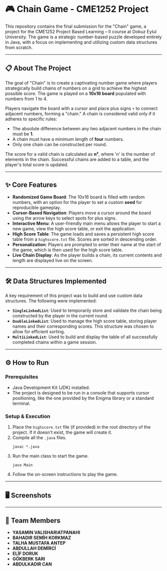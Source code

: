 # 🎮 Chain Game - CME1252 Project

This repository contains the final submission for the "Chain" game, a project for the CME1252 Project Based Learning – II course at Dokuz Eylul University. The game is a strategic number-based puzzle developed entirely in Java, with a focus on implementing and utilizing custom data structures from scratch.

---

## 📋 About The Project

The goal of "Chain" is to create a captivating number game where players strategically build chains of numbers on a grid to achieve the highest possible score. The game is played on a **10x16 board** populated with numbers from 1 to 4.

Players navigate the board with a cursor and place plus signs `+` to connect adjacent numbers, forming a "chain." A chain is considered valid only if it adheres to specific rules:
<ul>
  <li>The absolute difference between any two adjacent numbers in the chain must be <b>1</b>.</li>
  <li>A chain must have a minimum length of <b>four</b> numbers.</li>
  <li>Only one chain can be constructed per round.</li>
</ul>
The score for a valid chain is calculated as <b>n²</b>, where 'n' is the number of elements in the chain. Successful chains are added to a table, and the player's total score is updated.

---

## ✨ Core Features

<ul>
  <li><b>Randomized Game Board</b>: The 10x16 board is filled with random numbers, with an option for the player to set a custom <b>seed</b> for reproducible gameplay.</li>
  <li><b>Cursor-Based Navigation</b>: Players move a cursor around the board using the arrow keys to select spots for plus signs.</li>
  <li><b>Interactive Menu</b>: A user-friendly main menu allows the player to start a new game, view the high score table, or exit the application.</li>
  <li><b>High Score Table</b>: The game loads and saves a persistent high score table from a <code>highscore.txt</code> file. Scores are sorted in descending order.</li>
  <li><b>Personalization</b>: Players are prompted to enter their name at the start of the game, which is then used for the high score table.</li>
  <li><b>Live Chain Display</b>: As the player builds a chain, its current contents and length are displayed live on the screen.</li>
</ul>

---

## 🛠️ Data Structures Implemented

A key requirement of this project was to build and use custom data structures. The following were implemented:
<ul>
  <li><b><code>SingleLinkedList</code></b>: Used to temporarily store and validate the chain being constructed by the player in the current round.</li>
  <li><b><code>DoubleLinkedList</code></b>: Used to manage the high score table, storing player names and their corresponding scores. This structure was chosen to allow for efficient sorting.</li>
  <li><b><code>MultiLinkedList</code></b>: Used to build and display the table of all successfully completed chains within a game session.</li>
</ul>

---

## ⚙️ How to Run

### Prerequisites
* Java Development Kit (JDK) installed.
* The project is designed to be run in a console that supports cursor positioning, like the one provided by the Enigma library or a standard terminal.

### Setup & Execution
1.  Place the `highscore.txt` file (if provided) in the root directory of the project. If it doesn't exist, the game will create it.
2.  Compile all the `.java` files.
    ```
    javac *.java
    ```
3.  Run the main class to start the game.
    ```
    java Main
    ```
4.  Follow the on-screen instructions to play the game.

---

## 🖥️ Screenshots

---

## 👥 Team Members

<ul>
  <li><b>YASAMIN VALISHARIATPANAHI</b></li>
  <li><b>BAHADIR SEMİH KORKMAZ</b></li>
  <li><b>TALHA MUSTAFA ANTEP</b></li>
  <li><b>ABDULLAH DEMİRCİ</b></li>
  <li><b>ELİF DORUK</b></li>
  <li><b>GÖKBERK SARI</b></li>
  <li><b>ABDULKADIR CAN</b></li>
</ul>
